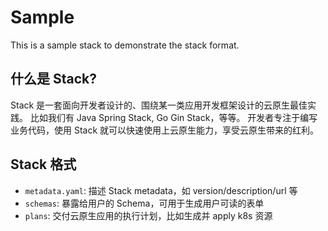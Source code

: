 # Sample

This is a sample stack to demonstrate the stack format.

## 什么是 Stack?

Stack 是一套面向开发者设计的、围绕某一类应用开发框架设计的云原生最佳实践。
比如我们有 Java Spring Stack, Go Gin Stack，等等。
开发者专注于编写业务代码，使用 Stack 就可以快速使用上云原生能力，享受云原生带来的红利。

## Stack 格式

- `metadata.yaml`: 描述 Stack metadata，如 version/description/url 等
- `schemas`: 暴露给用户的 Schema，可用于生成用户可读的表单
- `plans`: 交付云原生应用的执行计划，比如生成并 apply k8s 资源
